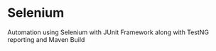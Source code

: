 # Selenium
Automation using Selenium with JUnit Framework along with TestNG reporting and Maven Build
